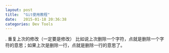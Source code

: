 ```yaml
---
layout: post
title:  "Git使用教程"
date:   2015-01-18 20:36:38
categories: Dev Tools
---
```



. 重复上次的修改（一定要是修改） 比如说上次删除一个字符，点就是删除一个字符的意思；如果上次是删除一行，点就是删除一行的意思了。